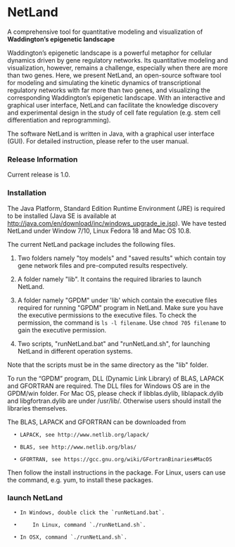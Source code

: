 # NetLand
A comprehensive tool for quantitative modeling and visualization of <b>Waddington’s epigenetic landscape</b>

Waddington’s epigenetic landscape is a powerful metaphor for cellular dynamics driven by gene regulatory networks. Its quantitative modeling and visualization, however, remains a challenge, especially when there are more than two genes. Here, we present NetLand, an open-source software tool for modeling and simulating the kinetic dynamics of transcriptional regulatory networks with far more than two genes, and visualizing the corresponding Waddington’s epigenetic landscape. With an interactive and graphical user interface, NetLand can facilitate the knowledge discovery and experimental design in the study of cell fate regulation (e.g. stem cell differentiation and reprogramming). 

The software NetLand is written in Java, with a graphical user interface (GUI). For detailed instruction, please refer to the user manual.


### Release Information
Current release is 1.0.


### Installation
The Java Platform, Standard Edition Runtime Environment (JRE) is required to be installed (Java SE is available at http://java.com/en/download/inc/windows_upgrade_ie.jsp). We have tested NetLand under Window 7/10, Linux Fedora 18 and Mac OS 10.8.  

The current NetLand package includes the following files.
  
  1)	Two folders namely "toy models" and "saved results" which contain toy gene network files and pre-computed results respectively. 
  
  2)	A folder namely "lib". It contains the required libraries to launch NetLand. 
  
  3)	A folder namely "GPDM" under 'lib' which contain the executive files required for running "GPDM" program in NetLand. Make sure you have the executive permissions to the executive files. To check the permission, the command is `ls -l filename`. Use `chmod 705 filename` to gain the executive permission. 
  
  4)	Two scripts, "runNetLand.bat" and "runNetLand.sh", for launching NetLand in different operation systems. 
  
  Note that the scripts must be in the same directory as the "lib" folder. 
  
  To run the “GPDM” program, DLL (Dynamic Link Library) of BLAS, LAPACK and GFORTRAN are required. The DLL files for Windows OS are in the GPDM/win folder. For Mac OS, please check if libblas.dylib, liblapack.dylib and libgfortran.dylib are under /usr/lib/. Otherwise users should install the libraries themselves. 
  
  The BLAS, LAPACK and GFORTRAN can be downloaded from 
    
      •	LAPACK, see http://www.netlib.org/lapack/ 
      
      •	BLAS, see http://www.netlib.org/blas/ 
      
      •	GFORTRAN, see https://gcc.gnu.org/wiki/GFortranBinaries#MacOS 
  Then follow the install instructions in the package. For Linux, users can use the command, e.g. yum, to install these packages.   
  
### launch NetLand
  
      •	In Windows, double click the `runNetLand.bat`. 
      
      • 	In Linux, command `./runNetLand.sh`. 
      
      •	In OSX, command `./runNetLand.sh`.










